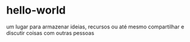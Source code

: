 # hello-world
um lugar para armazenar ideias, recursos ou até mesmo compartilhar e discutir coisas com outras pessoas
